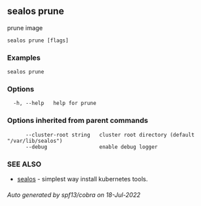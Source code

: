 ## sealos prune

prune  image 

```
sealos prune [flags]
```

### Examples

```
sealos prune
```

### Options

```
  -h, --help   help for prune
```

### Options inherited from parent commands

```
      --cluster-root string   cluster root directory (default "/var/lib/sealos")
      --debug                 enable debug logger
```

### SEE ALSO

* [sealos](sealos.md)	 - simplest way install kubernetes tools.

###### Auto generated by spf13/cobra on 18-Jul-2022
